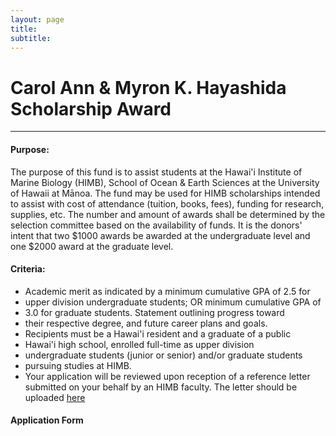 ```yaml
---
layout: page
title: 
subtitle: 
---
```


#  Carol Ann & Myron K. Hayashida  Scholarship Award

-----------------------------------------------------------------------------

#### Purpose:  

The purpose of this fund is to assist students at the Hawai'i Institute of Marine Biology (HIMB), School of Ocean & Earth Sciences at the University of Hawaii at Mānoa.  The fund may be used for HIMB scholarships intended to assist with cost of attendance (tuition, books, fees), funding for research, supplies, etc. The number and amount of awards shall be determined by the selection committee based on the availability of funds.  It is the donors' intent that two $1000 awards be awarded at the undergraduate level and one $2000 award at the graduate level.

#### Criteria:


* Academic merit as indicated by a minimum cumulative GPA of 2.5 for
*  upper division undergraduate students; OR minimum cumulative GPA of
*  3.0 for graduate students.  Statement outlining progress toward
*  their respective degree, and future career plans and goals.
*  Recipients must be a Hawai'i resident and a graduate of a public
*  Hawai'i high school, enrolled full-time as upper division
*  undergraduate students (junior or senior) and/or graduate students
*  pursuing studies at HIMB.
* Your application will be reviewed upon reception of a reference letter submitted on your behalf by an HIMB faculty. The letter should be uploaded [here](../faculty_form_upload)



#### Application Form

<div class="cognito">
<script src="https://services.cognitoforms.com/s/lsYMFXl4X06ptGHB72ODFA"></script>
<script>Cognito.load("forms", { id: "6" });</script>
</div>